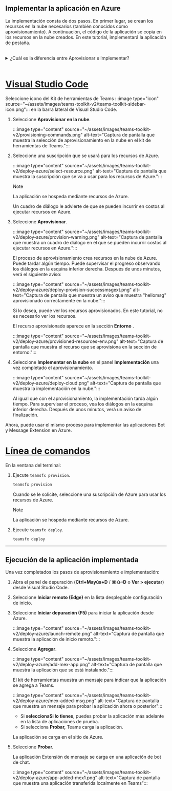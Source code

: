 ## <a name="deploy-your-app-to-azure"></a>Implementar la aplicación en Azure

La implementación consta de dos pasos.  En primer lugar, se crean los recursos en la nube necesarios (también conocidos como aprovisionamiento). A continuación, el código de la aplicación se copia en los recursos en la nube creados. En este tutorial, implementará la aplicación de pestaña.
<br>
<br>
<details>
<summary>¿Cuál es la diferencia entre Aprovisionar e Implementar?</summary>
<br>
El paso <b>Aprovisionar</b> crea recursos en Azure y Microsoft 365 para la aplicación, pero no se copia ningún código (HTML, CSS, JavaScript, etc.) en los recursos. El paso <b>Implementar</b> copia el código de la aplicación en los recursos que creó durante el paso de aprovisionamiento. Es habitual implementar varias veces sin aprovisionar nuevos recursos. Dado que el paso de aprovisionamiento puede tardar algún tiempo en completarse, es independiente del paso de implementación.
</details>
<br>

# <a name="visual-studio-code"></a>[Visual Studio Code](#tab/vscode)

Seleccione icono del Kit de herramientas de Teams :::image type="icon" source="~/assets/images/teams-toolkit-v2/teams-toolkit-sidebar-icon.png"::: en la barra lateral de Visual Studio Code.

1. Seleccione **Aprovisionar en la nube**.

   :::image type="content" source="~/assets/images/teams-toolkit-v2/provisioning-commands.png" alt-text="Captura de pantalla que muestra la selección de aprovisionamiento en la nube en el kit de herramientas de Teams.":::

1. Seleccione una suscripción que se usará para los recursos de Azure.

    :::image type="content" source="~/assets/images/teams-toolkit-v2/deploy-azure/select-resource.png" alt-text="Captura de pantalla que muestra la suscripción que se va a usar para los recursos de Azure.":::

   > [!NOTE]
   > La aplicación se hospeda mediante recursos de Azure.

    Un cuadro de diálogo le advierte de que se pueden incurrir en costos al ejecutar recursos en Azure.

1. Seleccione **Aprovisionar**.

   :::image type="content" source="~/assets/images/teams-toolkit-v2/deploy-azure/provision-warning.png" alt-text="Captura de pantalla que muestra un cuadro de diálogo en el que se pueden incurrir costos al ejecutar recursos en Azure.":::

   El proceso de aprovisionamiento crea recursos en la nube de Azure. Puede tardar algún tiempo. Puede supervisar el progreso observando los diálogos en la esquina inferior derecha. Después de unos minutos, verá el siguiente aviso:

   :::image type="content" source="~/assets/images/teams-toolkit-v2/deploy-azure/deploy-provision-successmsgext.png" alt-text="Captura de pantalla que muestra un aviso que muestra &quot;hellomsg&quot; aprovisionado correctamente en la nube.":::

    Si lo desea, puede ver los recursos aprovisionados. En este tutorial, no es necesario ver los recursos.

    El recurso aprovisionado aparece en la sección **Entorno** .

    :::image type="content" source="~/assets/images/teams-toolkit-v2/deploy-azure/provisioned-resources-env.png" alt-text="Captura de pantalla que muestra el recurso que se aprovisiona en la sección de entorno.":::

1. Seleccione **Implementar en la nube** en el panel **Implementación** una vez completado el aprovisionamiento.

   :::image type="content" source="~/assets/images/teams-toolkit-v2/deploy-azure/deploy-cloud.png" alt-text="Captura de pantalla que muestra la implementación en la nube.":::

   Al igual que con el aprovisionamiento, la implementación tarda algún tiempo. Para supervisar el proceso, vea los diálogos en la esquina inferior derecha. Después de unos minutos, verá un aviso de finalización.

Ahora, puede usar el mismo proceso para implementar las aplicaciones Bot y Message Extension en Azure.

# <a name="command-line"></a>[Línea de comandos](#tab/cli)

En la ventana del terminal:

1. Ejecute `teamsfx provision`.

   ``` bash
   teamsfx provision
   ```

   Cuando se le solicite, seleccione una suscripción de Azure para usar los recursos de Azure.

   > [!NOTE]
   > La aplicación se hospeda mediante recursos de Azure.

1. Ejecute `teamsfx deploy`.

   ``` bash
   teamsfx deploy
   ```

---

## <a name="run-the-deployed-app"></a>Ejecución de la aplicación implementada

Una vez completados los pasos de aprovisionamiento e implementación:

1. Abra el panel de depuración (**Ctrl+Mayús+D** / **⌘⇧-D** o **Ver > ejecutar**) desde Visual Studio Code.
1. Seleccione **Iniciar remoto (Edge)** en la lista desplegable configuración de inicio.
1. Seleccione **Iniciar depuración (F5)** para iniciar la aplicación desde Azure.

   :::image type="content" source="~/assets/images/teams-toolkit-v2/deploy-azure/launch-remote.png" alt-text="Captura de pantalla que muestra la aplicación de inicio remoto.":::

1. Seleccione **Agregar**.

   :::image type="content" source="~/assets/images/teams-toolkit-v2/deploy-azure/add-mex-app.png" alt-text="Captura de pantalla que muestra la aplicación que se está instalando.":::

   El kit de herramientas muestra un mensaje para indicar que la aplicación se agrega a Teams.

   :::image type="content" source="~/assets/images/teams-toolkit-v2/deploy-azure/mex-added-msg.png" alt-text="Captura de pantalla que muestra un mensaje para probar la aplicación ahora o posterior":::

    - Si **seleccionaSi lo tienes**, puedes probar la aplicación más adelante en la lista de aplicaciones de prueba.
    - Si selecciona **Probar,** Teams carga la aplicación.

   La aplicación se carga en el sitio de Azure.

1. Seleccione **Probar.**

   La aplicación Extensión de mensaje se carga en una aplicación de bot de chat.

   :::image type="content" source="~/assets/images/teams-toolkit-v2/deploy-azure/app-added-mex1.png" alt-text="Captura de pantalla que muestra una aplicación transferida localmente en Teams":::
